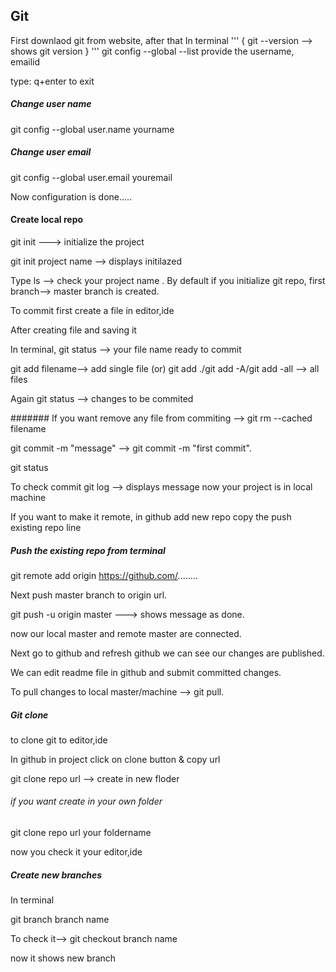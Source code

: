 ## Git
First downlaod git from website, after that
In terminal
'''
{
 git --version --> shows git version
}
'''
git config --global --list
provide the username, emailid

type: q+enter to exit 
##### Change user name 
git config --global user.name yourname

##### Change user email 
git config --global user.email youremail

Now configuration is done.....

#### Create local repo
git init ---> initialize the project

git init project name --> displays initilazed

Type ls --> check your project name
.
By default if you initialize git repo, first branch--> master branch is created.

To commit first create a file in editor,ide

After creating file and saving it 

In terminal, 
git status --> your file name ready to commit

git add filename--> add single file (or) git add ./git add -A/git add -all --> all files

Again git status --> changes to be commited

####### If you want remove any file from commiting --> git rm --cached filename

git commit -m "message" --> git commit -m "first commit".

git status

To check commit
git log --> displays message
now your project is in local machine

If you want to make it remote, in github add new repo 
copy the push existing repo line 

##### Push the existing repo from terminal
git remote add origin https://github.com/........

Next push master branch to origin url.

git push -u origin master ---> shows message as done.

now our local master and remote master are connected.

Next go to github and refresh github we can see our changes are published.

We can edit readme file in github and submit committed changes. 

To pull changes to local master/machine --> git pull.

##### Git clone
to clone git to editor,ide

In github in project click on clone button & copy url

git clone repo url --> create in new floder

###### if you want create in your own folder

git clone repo url your foldername

now you check it your editor,ide

##### Create new branches
In terminal 

git branch branch name

To check it--> git checkout branch name 

now it shows new branch
